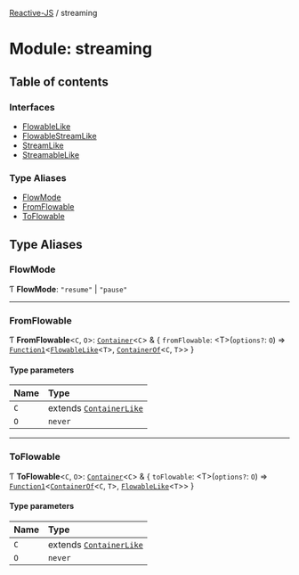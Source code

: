 [Reactive-JS](../README.md) / streaming

# Module: streaming

## Table of contents

### Interfaces

- [FlowableLike](../interfaces/streaming.FlowableLike.md)
- [FlowableStreamLike](../interfaces/streaming.FlowableStreamLike.md)
- [StreamLike](../interfaces/streaming.StreamLike.md)
- [StreamableLike](../interfaces/streaming.StreamableLike.md)

### Type Aliases

- [FlowMode](streaming.md#flowmode)
- [FromFlowable](streaming.md#fromflowable)
- [ToFlowable](streaming.md#toflowable)

## Type Aliases

### FlowMode

Ƭ **FlowMode**: ``"resume"`` \| ``"pause"``

___

### FromFlowable

Ƭ **FromFlowable**<`C`, `O`\>: [`Container`](containers.md#container)<`C`\> & { `fromFlowable`: <T\>(`options?`: `O`) => [`Function1`](functions.md#function1)<[`FlowableLike`](../interfaces/streaming.FlowableLike.md)<`T`\>, [`ContainerOf`](containers.md#containerof)<`C`, `T`\>\>  }

#### Type parameters

| Name | Type |
| :------ | :------ |
| `C` | extends [`ContainerLike`](../interfaces/containers.ContainerLike.md) |
| `O` | `never` |

___

### ToFlowable

Ƭ **ToFlowable**<`C`, `O`\>: [`Container`](containers.md#container)<`C`\> & { `toFlowable`: <T\>(`options?`: `O`) => [`Function1`](functions.md#function1)<[`ContainerOf`](containers.md#containerof)<`C`, `T`\>, [`FlowableLike`](../interfaces/streaming.FlowableLike.md)<`T`\>\>  }

#### Type parameters

| Name | Type |
| :------ | :------ |
| `C` | extends [`ContainerLike`](../interfaces/containers.ContainerLike.md) |
| `O` | `never` |
